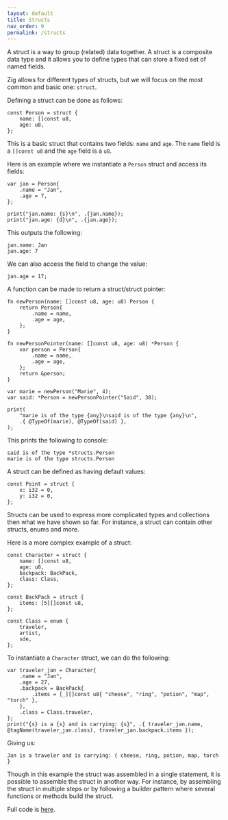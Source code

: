 ```yaml
---
layout: default
title: Structs
nav_order: 9
permalink: /structs
---
```



A struct is a way to group (related) data together. A struct is a composite data type and it allows you to define types that can store a fixed set of named fields.

Zig allows for different types of structs, but we will focus on the most common and basic one: `struct`.

Defining a struct can be done as follows:

```zig
const Person = struct {
    name: []const u8,
    age: u8,
};
```

This is a basic struct that contains two fields: `name` and `age`. The `name` field is a `[]const u8` and the `age` field is a `u8`.

Here is an example where we instantiate a `Person` struct and access its fields:

```zig
var jan = Person{
    .name = "Jan",
    .age = 7,
};

print("jan.name: {s}\n", .{jan.name});
print("jan.age: {d}\n", .{jan.age});
```    

This outputs the following:
```
jan.name: Jan
jan.age: 7
```

We can also access the field to change the value:

```zig
jan.age = 17;
```

A function can be made to return a struct/struct pointer:

```zig
fn newPerson(name: []const u8, age: u8) Person {
    return Person{
        .name = name,
        .age = age,
    };
}

fn newPersonPointer(name: []const u8, age: u8) *Person {
    var person = Person{
        .name = name,
        .age = age,
    };
    return &person;
}

var marie = newPerson("Marie", 4);
var said: *Person = newPersonPointer("Said", 38);

print(
    "marie is of the type {any}\nsaid is of the type {any}\n",
    .{ @TypeOf(marie), @TypeOf(said) },
);
```

This prints the following to console:

```
said is of the type *structs.Person
marie is of the type structs.Person
```

A struct can be defined as having default values:

```
const Point = struct {
    x: i32 = 0,
    y: i32 = 0,
};
```


Structs can be used to express more complicated types and collections then what we have shown so far. For instance, a struct can contain other structs, enums and more. 

Here is a more complex example of a struct:

```zig
const Character = struct {
    name: []const u8,
    age: u8,
    backpack: BackPack,
    class: Class,
};

const BackPack = struct {
    items: [5][]const u8,
};

const Class = enum {
    traveler,
    artist,
    sde,
};
```

To instantiate a `Character` struct, we can do the following:

```zig
var traveler_jan = Character{
    .name = "Jan",
    .age = 27,
    .backpack = BackPack{
        .items = [_][]const u8{ "cheese", "ring", "potion", "map", "torch" },
    },
    .class = Class.traveler,
};
print("{s} is a {s} and is carrying: {s}", .{ traveler_jan.name, @tagName(traveler_jan.class), traveler_jan.backpack.items });
```

Giving us:

```
Jan is a traveler and is carrying: { cheese, ring, potion, map, torch }
```

Though in this example the struct was assembled in a single statement, it is possible to assemble the struct in another way. For instance, by assembling the struct in multiple steps or by following a builder pattern where several functions or methods build the struct.


Full code is [here](https://github.com/saidvandeklundert/fortheloveofzig/blob/dev/src/structs.zig).